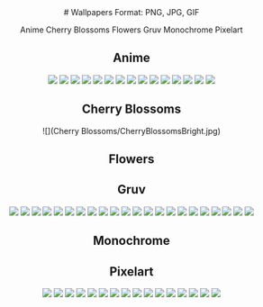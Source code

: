 <div align="center">
  # Wallpapers
  Format: PNG, JPG, GIF
<div>

Anime
Cherry Blossoms
Flowers
Gruv
Monochrome
Pixelart

## Anime
![](Anime/glitched-girl.jpg)
![](Anime/reach-for-the-stars-girl.jpg)
![](Anime/lo-fi-sailor-moon.gif)
![](Anime/arch-girl.png)
![](Anime/coco-cola-girl.jpg)
![](Anime/cowboy-beebop/png)
![](Anime/girl-shell.jpg)
![](Anime/home.jpeg)
![](Anime/no-horny.png)
![](Anime/programmer-girl-II.jpg)
![](Anime/programmer-girl-III.jpg)
![](Anime/ubuntu_girl.jpg)
![](Anime/unknown.png)
![](Anime/what-a-loser-girl.png)
![](Anime/window-samurai.jpg)
## Cherry Blossoms
![](Cherry Blossoms/CherryBlossomsBright.jpg)

## Flowers


## Gruv
![](Gruv/gruv-4.jpg)
![](Gruv/gruv-gruvy.png)
![](Gruv/gruv-material-texture.png)
![](Gruv/gruv-pacman-ghosts.png)
![](Gruv/gruv-place.png)
![](Gruv/gruv-room-2.png)
![](Gruv/gruv-staircase.jpg)
![](Gruv/gruvbox_pixel.png)
![](Gruv/gundam.png)
![](Gruv/houses.png)
![](Gruv/leaves.jpg)
![](Gruv/mega-charizard-rainbow-II.png)
![](Gruv/mega-charizard-rainbow-lantern.png)
![](Gruv/penguin.jpg)
![](Gruv/platform.jpg)
![](Gruv/skull-gruv.png)
![](Gruv/stairs.jpg)
![](Gruv/gruvbox_Balcony_wifuless.png)
![](Gruv/gruvbox_forest-valley-mountains.png)
![](Gruv/gruvbox_futurecity.png)
![](Gruv/gruvbox_jp_house.png)
![](Gruv/gruvbox_oceanrock.png)
## Monochrome


## Pixelart
![](Pixelart/gruvbox_image11.png)
![](Pixelart/gruvbox_image15.png)
![](Pixelart/gruvbox_image31.png)
![](Pixelart/gruvbox_image40.png)
![](Pixelart/gruvbox_image44.png)
![](Pixelart/gruvbox_image46.png)
![](Pixelart/gruvbox_image55.png)
![](Pixelart/image12.png)
![](Pixelart/image17.png)
![](Pixelart/image20.png)
![](Pixelart/image23.png)
![](Pixelart/image24.png)
![](Pixelart/image25.png)
![](Pixelart/image26.png)
![](Pixelart/image29.png)
![](Pixelart/image35.png)
